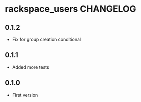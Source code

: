 rackspace_users CHANGELOG
=========================

0.1.2
-----
- Fix for group creation conditional

0.1.1
-----
- Added more tests

0.1.0
-----
- First version
